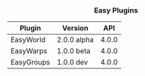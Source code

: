 <h3 align="center"> Easy Plugins </h3>

| Plugin | Version | API | 
| --- | --- | --- |
| EasyWorld | 2.0.0 alpha | 4.0.0 |
| EasyWarps |  1.0.0 beta | 4.0.0 |
| EasyGroups |  1.0.0 dev | 4.0.0 |
 